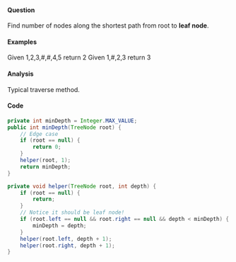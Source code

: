 #### Question
Find number of nodes along the shortest path from root to __leaf node__.
#### Examples
Given 1,2,3,#,#,4,5 return 2
Given 1,#,2,3 return 3
#### Analysis
Typical traverse method.
#### Code
```java
private int minDepth = Integer.MAX_VALUE;
public int minDepth(TreeNode root) {
    // Edge case
    if (root == null) {
        return 0;
    }
    helper(root, 1);
    return minDepth;
}

private void helper(TreeNode root, int depth) {
    if (root == null) {
        return;
    }
    // Notice it should be leaf node!
    if (root.left == null && root.right == null && depth < minDepth) {
        minDepth = depth;
    }
    helper(root.left, depth + 1);
    helper(root.right, depth + 1);
}
```